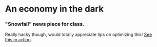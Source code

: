 An economy in the dark
======================

### "Snowfall" news piece for class.
Really hacky though, would totally appreciate tips on optimizing this!
[See this in action](http://joesutherland.rocks/shadow).
